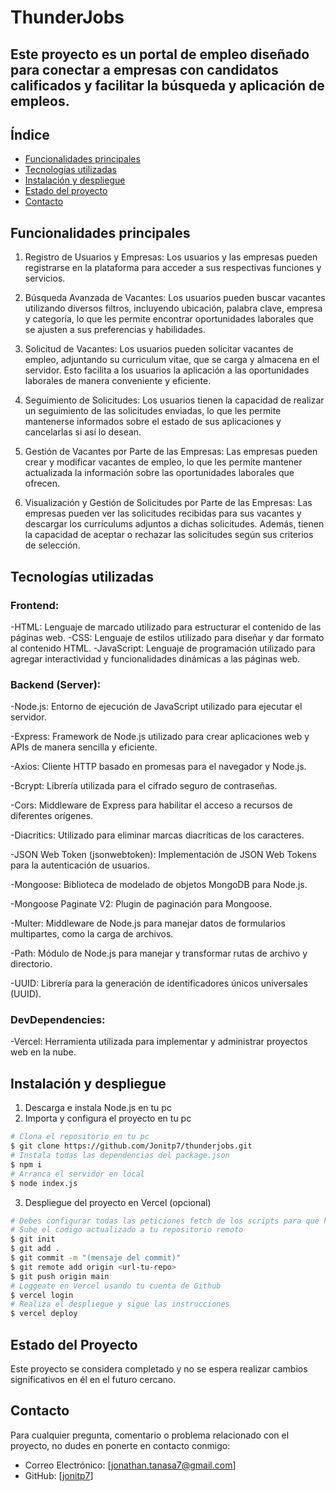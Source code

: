 # ThunderJobs

## Este proyecto es un portal de empleo diseñado para conectar a empresas con candidatos calificados y facilitar la búsqueda y aplicación de empleos.

## Índice

- [Funcionalidades principales](#Funcionalidades-principales)
- [Tecnologías utilizadas](#Tecnología-utilizadas)
- [Instalación y despliegue](#Instalación-y-despliegue)
- [Estado del proyecto](#Estado-del-proyecto)
- [Contacto](#contacto)

## Funcionalidades principales

1. Registro de Usuarios y Empresas:
Los usuarios y las empresas pueden registrarse en la plataforma para acceder a sus respectivas funciones y servicios.

2. Búsqueda Avanzada de Vacantes:
Los usuarios pueden buscar vacantes utilizando diversos filtros, incluyendo ubicación, palabra clave, empresa y categoría, lo que les permite encontrar oportunidades laborales que se ajusten a sus preferencias y habilidades.

3. Solicitud de Vacantes:
Los usuarios pueden solicitar vacantes de empleo, adjuntando su curriculum vitae, que se carga y almacena en el servidor. Esto facilita a los usuarios la aplicación a las oportunidades laborales de manera conveniente y eficiente.

4. Seguimiento de Solicitudes:
Los usuarios tienen la capacidad de realizar un seguimiento de las solicitudes enviadas, lo que les permite mantenerse informados sobre el estado de sus aplicaciones y cancelarlas si así lo desean.

5. Gestión de Vacantes por Parte de las Empresas:
Las empresas pueden crear y modificar vacantes de empleo, lo que les permite mantener actualizada la información sobre las oportunidades laborales que ofrecen.

6. Visualización y Gestión de Solicitudes por Parte de las Empresas:
Las empresas pueden ver las solicitudes recibidas para sus vacantes y descargar los currículums adjuntos a dichas solicitudes. Además, tienen la capacidad de aceptar o rechazar las solicitudes según sus criterios de selección.

## Tecnologías utilizadas

### Frontend:

-HTML: Lenguaje de marcado utilizado para estructurar el contenido de las páginas web.
-CSS: Lenguaje de estilos utilizado para diseñar y dar formato al contenido HTML.
-JavaScript: Lenguaje de programación utilizado para agregar interactividad y funcionalidades dinámicas a las páginas web.

### Backend (Server):

-Node.js: Entorno de ejecución de JavaScript utilizado para ejecutar el servidor.

-Express: Framework de Node.js utilizado para crear aplicaciones web y APIs de manera sencilla y eficiente.

-Axios: Cliente HTTP basado en promesas para el navegador y Node.js.

-Bcrypt: Librería utilizada para el cifrado seguro de contraseñas.

-Cors: Middleware de Express para habilitar el acceso a recursos de diferentes orígenes.

-Diacritics: Utilizado para eliminar marcas diacríticas de los caracteres.

-JSON Web Token (jsonwebtoken): Implementación de JSON Web Tokens para la autenticación de usuarios.

-Mongoose: Biblioteca de modelado de objetos MongoDB para Node.js.

-Mongoose Paginate V2: Plugin de paginación para Mongoose.

-Multer: Middleware de Node.js para manejar datos de formularios multipartes, como la carga de archivos.

-Path: Módulo de Node.js para manejar y transformar rutas de archivo y directorio.

-UUID: Librería para la generación de identificadores únicos universales (UUID).

### DevDependencies:

-Vercel: Herramienta utilizada para implementar y administrar proyectos web en la nube.

## Instalación y despliegue

1. Descarga e instala Node.js en tu pc
2. Importa y configura el proyecto en tu pc
```bash
# Clona el repositorio en tu pc
$ git clone https://github.com/Jonitp7/thunderjobs.git
# Instala todas las dependencias del package.json
$ npm i
# Arranca el servidor en local
$ node index.js
```
3. Despliegue del proyecto en Vercel (opcional)

```bash
# Debes configurar todas las peticiones fetch de los scripts para que hagan las peticiones a la URL de tu dominio
# Sube el codigo actualizado a tu repositorio remoto
$ git init
$ git add .
$ git commit -m "(mensaje del commit)"
$ git remote add origin <url-tu-repo>
$ git push origin main
# Loggeate en Vercel usando tu cuenta de Github
$ vercel login
# Realiza el despliegue y sigue las instrucciones
$ vercel deploy
```

## Estado del Proyecto
Este proyecto se considera completado y no se espera realizar cambios significativos en él en el futuro cercano.

## Contacto

Para cualquier pregunta, comentario o problema relacionado con el proyecto, no dudes en ponerte en contacto conmigo:

- Correo Electrónico: [jonathan.tanasa7@gmail.com]
- GitHub: [[jonitp7](https://github.com/Jonitp7)]
